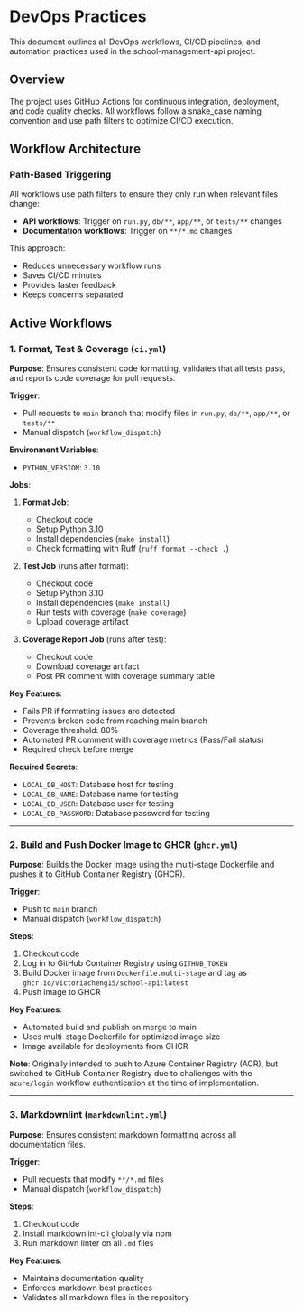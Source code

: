 # DevOps Practices

This document outlines all DevOps workflows, CI/CD pipelines, and automation practices used in the school-management-api project.

## Overview

The project uses GitHub Actions for continuous integration, deployment, and code quality checks. All workflows follow a snake_case naming convention and use path filters to optimize CI/CD execution.

## Workflow Architecture

### Path-Based Triggering

All workflows use path filters to ensure they only run when relevant files change:

- **API workflows**: Trigger on `run.py`, `db/**`, `app/**`, or `tests/**` changes
- **Documentation workflows**: Trigger on `**/*.md` changes

This approach:

- Reduces unnecessary workflow runs
- Saves CI/CD minutes
- Provides faster feedback
- Keeps concerns separated

## Active Workflows

### 1. Format, Test & Coverage (`ci.yml`)

**Purpose**: Ensures consistent code formatting, validates that all tests pass, and reports code coverage for pull requests.

**Trigger**:

- Pull requests to `main` branch that modify files in `run.py`, `db/**`, `app/**`, or `tests/**`
- Manual dispatch (`workflow_dispatch`)

**Environment Variables**:

- `PYTHON_VERSION`: `3.10`

**Jobs**:

1. **Format Job**:
   - Checkout code
   - Setup Python 3.10
   - Install dependencies (`make install`)
   - Check formatting with Ruff (`ruff format --check .`)

2. **Test Job** (runs after format):
   - Checkout code
   - Setup Python 3.10
   - Install dependencies (`make install`)
   - Run tests with coverage (`make coverage`)
   - Upload coverage artifact

3. **Coverage Report Job** (runs after test):
   - Checkout code
   - Download coverage artifact
   - Post PR comment with coverage summary table

**Key Features**:

- Fails PR if formatting issues are detected
- Prevents broken code from reaching main branch
- Coverage threshold: 80%
- Automated PR comment with coverage metrics (Pass/Fail status)
- Required check before merge

**Required Secrets**:

- `LOCAL_DB_HOST`: Database host for testing
- `LOCAL_DB_NAME`: Database name for testing
- `LOCAL_DB_USER`: Database user for testing
- `LOCAL_DB_PASSWORD`: Database password for testing

---

### 2. Build and Push Docker Image to GHCR (`ghcr.yml`)

**Purpose**: Builds the Docker image using the multi-stage Dockerfile and pushes it to GitHub Container Registry (GHCR).

**Trigger**:

- Push to `main` branch
- Manual dispatch (`workflow_dispatch`)

**Steps**:

1. Checkout code
2. Log in to GitHub Container Registry using `GITHUB_TOKEN`
3. Build Docker image from `Dockerfile.multi-stage` and tag as `ghcr.io/victoriacheng15/school-api:latest`
4. Push image to GHCR

**Key Features**:

- Automated build and publish on merge to main
- Uses multi-stage Dockerfile for optimized image size
- Image available for deployments from GHCR

**Note**: Originally intended to push to Azure Container Registry (ACR), but switched to GitHub Container Registry due to challenges with the `azure/login` workflow authentication at the time of implementation.

---

### 3. Markdownlint (`markdownlint.yml`)

**Purpose**: Ensures consistent markdown formatting across all documentation files.

**Trigger**:

- Pull requests that modify `**/*.md` files
- Manual dispatch (`workflow_dispatch`)

**Steps**:

1. Checkout code
2. Install markdownlint-cli globally via npm
3. Run markdown linter on all `.md` files

**Key Features**:

- Maintains documentation quality
- Enforces markdown best practices
- Validates all markdown files in the repository

